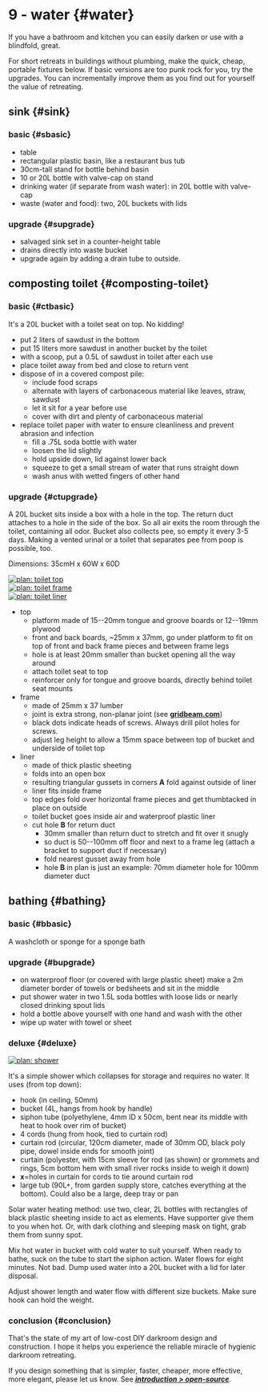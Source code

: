# 9 - water {#water}

If you have a bathroom and kitchen you can easily darken or use with a blindfold, great. 

For short retreats in buildings without plumbing, make the quick, cheap, portable fixtures below. If basic versions are too punk rock for you, try the upgrades. You can incrementally improve them as you find out for yourself the value of retreating.

## sink {#sink}

### basic {#sbasic}

- table
- rectangular plastic basin, like a restaurant bus tub
- 30cm-tall stand for bottle behind basin
- 10 or 20L bottle with valve-cap on stand
- drinking water (if separate from wash water): in 20L bottle with valve-cap
- waste (water and food): two, 20L buckets with lids

### upgrade {#supgrade}

- salvaged sink set in a counter-height table
- drains directly into waste bucket
- upgrade again by adding a drain tube to outside. 

## composting toilet {#composting-toilet}

### basic {#ctbasic}

It's a 20L bucket with a toilet seat on top. No kidding!
    
- put 2 liters of sawdust in the bottom
- put 15 liters more sawdust in another bucket by the toilet
- with a scoop, put a 0.5L of sawdust in toilet after each use
- place toilet away from bed and close to return vent
- dispose of in a covered compost pile:
    - include food scraps 
    - alternate with layers of carbonaceous material like leaves, straw, sawdust
    - let it sit for a year before use
    - cover with dirt and plenty of carbonaceous material
- replace toilet paper with water to ensure cleanliness and prevent abrasion and infection
    - fill a .75L soda bottle with water
    - loosen the lid slightly
    - hold upside down, lid against lower back
    - squeeze to get a small stream of water that runs straight down
    - wash anus with wetted fingers of other hand

### upgrade {#ctupgrade}

A 20L bucket sits inside a box with a hole in the top. The return duct attaches to a hole in the side of the box. So all air exits the room through the toilet, containing all odor. Bucket also collects pee, so empty it every 3-5 days. Making a vented urinal or a toilet that separates pee from poop is possible, too. 

Dimensions: 35cmH x 60W x 60D

[![____plan: toilet top____](images/toilet-top.png)](http://darkroomretreat.com/img/plan/toilet-top.pdf)  
[![____plan: toilet frame____](images/toilet-frame.png)](http://darkroomretreat.com/img/plan/toilet-frame.pdf)  
[![____plan: toilet liner____](images/toilet-liner.png)](http://darkroomretreat.com/img/plan/toilet-liner.pdf)

- top
    - platform made of 15--20mm tongue and groove boards or 12--19mm plywood
    - front and back boards, ~25mm x 37mm, go under platform to fit on top of front and back frame pieces and between frame legs
    - hole is at least 20mm smaller than bucket opening all the way around 
    - attach toilet seat to top 
    - reinforcer only for tongue and groove boards, directly behind toilet seat mounts
- frame
    - made of 25mm x 37 lumber
    - joint is extra strong, non-planar joint (see [____gridbeam.com____](http://gridbeam.com))
    - black dots indicate heads of screws. Always drill pilot holes for screws.
    - adjust leg height to allow a 15mm space between top of bucket and underside of toilet top
- liner
    - made of thick plastic sheeting 
    - folds into an open box
    - resulting triangular gussets in corners **A** fold against outside of liner
    - liner fits inside frame
    - top edges fold over horizontal frame pieces and get thumbtacked in place on outside
    - toilet bucket goes inside air and waterproof plastic liner
    - cut hole **B** for return duct 
        - 30mm smaller than return duct to stretch and fit over it snugly
        - so duct is 50--100mm off floor and next to a frame leg (attach a bracket to support duct if necessary) 
        - fold nearest gusset away from hole
        - hole **B** in plan is just an example: 70mm diameter hole for 100mm diameter duct

## bathing {#bathing}

### basic {#bbasic}

A washcloth or sponge for a sponge bath

### upgrade {#bupgrade}

- on waterproof floor (or covered with large plastic sheet) make a 2m diameter border of towels or bedsheets and sit in the middle 
- put shower water in two 1.5L soda bottles with loose lids or nearly closed drinking spout lids
- hold a bottle above yourself with one hand and wash with the other
- wipe up water with towel or sheet

### deluxe {#deluxe}

[![____plan: shower____](images/shower.png)](http://darkroomretreat.com/img/plan/shower.pdf)

It's a simple shower which collapses for storage and requires no water. It uses (from top down):

- hook (in ceiling, 50mm)
- bucket (4L, hangs from hook by handle)
- siphon tube (polyethylene, 4mm ID x 50cm, bent near its middle with heat to hook over rim of bucket)
- 4 cords (hung from hook, tied to curtain rod)
- curtain rod (circular, 120cm diameter, made of 30mm OD, black poly pipe, dowel inside ends for smooth joint)
- curtain (polyester, with 15cm sleeve for rod (as shown) or grommets and rings, 5cm bottom hem with small river rocks inside to weigh it down)
- **x**=holes in curtain for cords to tie around curtain rod
- large tub (90L+, from garden supply store, catches everything at the bottom). Could also be a large, deep tray or pan

Solar water heating method: use two, clear, 2L bottles with rectangles of black plastic sheeting inside to act as elements. Have supporter give them to you when hot. Or, with dark clothing and sleeping mask on tight, grab them from sunny spot.

Mix hot water in bucket with cold water to suit yourself. When ready to bathe, suck on the tube to start the siphon action. Water flows for eight minutes. Not bad. Dump used water into a 20L bucket with a lid for later disposal.

Adjust shower length and water flow with different size buckets. Make sure hook can hold the weight.

### conclusion {#conclusion}

That's the state of my art of low-cost DIY darkroom design and construction. I hope it helps you experience the reliable miracle of hygienic darkroom retreating.

If you design something that is simpler, faster, cheaper, more effective, more elegant, please let us know. See [____*introduction > open-source*____](#open-source).


